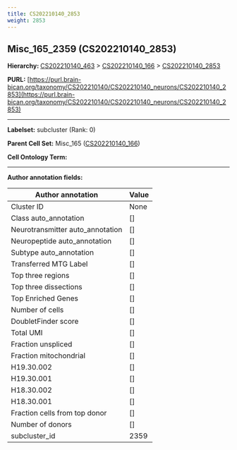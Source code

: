 ```yaml
---
title: CS202210140_2853
weight: 2853
---
```

## Misc_165_2359 (CS202210140_2853)
<b>Hierarchy: </b>
[CS202210140_463](../CS202210140_463) >
[CS202210140_166](../CS202210140_166) >
[CS202210140_2853](../CS202210140_2853)

**PURL:** [https://purl.brain-bican.org/taxonomy/CS202210140/CS202210140_neurons/CS202210140_2853](https://purl.brain-bican.org/taxonomy/CS202210140/CS202210140_neurons/CS202210140_2853)

---


**Labelset:** subcluster (Rank: 0)

**Parent Cell Set:** Misc_165 ([CS202210140_166](../CS202210140_166))



**Cell Ontology Term:** 

[MARKER GENES.]: #


---

[TRANSFERRED ANNOTATIONS.]: #


[AUTHOR ANNOTATION FIELDS.]: #


**Author annotation fields:**

| Author annotation | Value |
|-------------------|-------|
|Cluster ID|None|
|Class auto_annotation|[]|
|Neurotransmitter auto_annotation|[]|
|Neuropeptide auto_annotation|[]|
|Subtype auto_annotation|[]|
|Transferred MTG Label|[]|
|Top three regions|[]|
|Top three dissections|[]|
|Top Enriched Genes|[]|
|Number of cells|[]|
|DoubletFinder score|[]|
|Total UMI|[]|
|Fraction unspliced|[]|
|Fraction mitochondrial|[]|
|H19.30.002|[]|
|H19.30.001|[]|
|H18.30.002|[]|
|H18.30.001|[]|
|Fraction cells from top donor|[]|
|Number of donors|[]|
|subcluster_id|2359|
